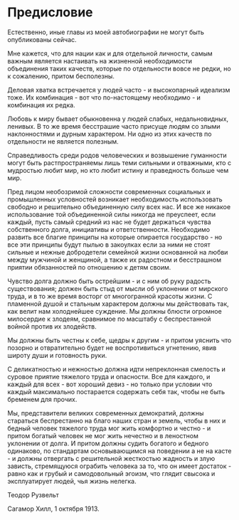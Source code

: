# Предисловие

Естественно, иные главы из моей автобиографии не могут быть опубликованы сейчас.

Мне кажется, что для нации как и для отдельной личности, самым важным является
настаивать на жизненной необходимости объединения таких качеств, которые по отдельности
вовсе не редки, но к сожалению, притом бесполезны.

Деловая хватка встречается у людей часто - и высокопарный идеализм тоже.
Их комбинация - вот что по-настоящему необходимо - и комбинация их редка.

Любовь к миру бывает обыкновенна у людей слабых, недальновидных, ленивых. В то же время
бесстрашие часто присуще людям со злыми наклонностями и дурным характером. Ни одно из этих
качеств по отдельности не является полезным.

Cправедливость среди родов человеческих и возвышение гуманности могут быть
растпространяемы лишь теми сильными и отважными, кто с мудростью любит мир,
но кто любит истину и праведность больше чем мир.

Пред лицом необозримой сложности современных социальных и промышленных условностей
возникает необходимость использовать свободно и решительно объединенную силу всех нас.
И все же никакое использование той объединенной силы никогда не преуспеет, если
каждый, пусть самый средний из нас не будет держаться чувства собственного долга,
инициативы и ответственности. Необходимо развить все благие принципы на которые
опирается государство - но все эти принципы будут пылью в закоулках если за ними
не стоят сильные и нежные добродетели семейной жизни основанной на любви между
мужчиной и женщиной, а также их радостном и бесстрашном приятии
обязанностей по отношению к детям своим.

Чувство долга должно быть острейшим - и с ним об руку радость существования;
должен быть стыд от мысли об уклонении от мирского труда, и в то же время
восторг от многогранной красоты жизни. С пламенной душой и стальным характером
должны мы действовать так, как велит нам холоднейшее суждение. Мы должны блюсти
огромное милосердие к злодеям, сравнимое по масштабу с беспрестанной войной
против их злодейств.

Мы должны быть честны к себе, щедры к другим - и притом уяснить что позорно и
отвратительно будет не воспротивиться угнетению, явив широту души и готовность руки.

С деликатностью и нежностью должна идти непреклонная смелость и суровое приятие
тяжелого труда и опасности. Все для каждого, и каждый для всех - вот хороший девиз -
но только при условии что каждый максимально постарается содержать себя так, чтобы
не быть бременем для прочих.

Мы, представители великих современных демократий, должны стараться беспрестанно
на благо наших стран и земель, чтобы в них и бедный человек тяжелого труда мог
жить комфортно и честно - и притом богатый человек не мог жить нечестно и
в леностном уклонении от долга. И притом должны судить богатого и бедного одинаково,
по стандартам основывающимся на поведении а не на касте - и должны отвергать
с решительной жесткостью жадность и злую зависть, стремящуюся ограбить
человека за то, что он имеет достаток - равно как и грубый и самодовольный эгоизм,
что глядит свысока и эксплуатирует людей, чья жизнь нелегка.

Теодор Рузвельт

Сагамор Хилл, 1 октября 1913.
